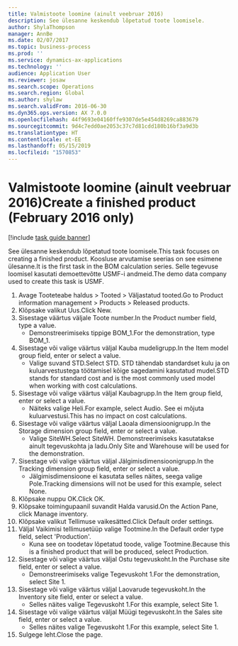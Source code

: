 ```yaml
---
title: Valmistoote loomine (ainult veebruar 2016)
description: See ülesanne keskendub lõpetatud toote loomisele.
author: ShylaThompson
manager: AnnBe
ms.date: 02/07/2017
ms.topic: business-process
ms.prod: ''
ms.service: dynamics-ax-applications
ms.technology: ''
audience: Application User
ms.reviewer: josaw
ms.search.scope: Operations
ms.search.region: Global
ms.author: shylaw
ms.search.validFrom: 2016-06-30
ms.dyn365.ops.version: AX 7.0.0
ms.openlocfilehash: 44f9693e04160ffe9307de5e454d8269ca883679
ms.sourcegitcommit: 9d4c7edd0ae2053c37c7d81cdd180b16bf3a9d3b
ms.translationtype: HT
ms.contentlocale: et-EE
ms.lasthandoff: 05/15/2019
ms.locfileid: "1570853"
---
```

# <a name="create-a-finished-product-february-2016-only"></a><span data-ttu-id="a65e5-103">Valmistoote loomine (ainult veebruar 2016)</span><span class="sxs-lookup"><span data-stu-id="a65e5-103">Create a finished product (February 2016 only)</span></span>

[!include [task guide banner](../../includes/task-guide-banner.md)]

<span data-ttu-id="a65e5-104">See ülesanne keskendub lõpetatud toote loomisele.</span><span class="sxs-lookup"><span data-stu-id="a65e5-104">This task focuses on creating a finished product.</span></span> <span data-ttu-id="a65e5-105">Koosluse arvutamise seerias on see esimene ülesanne.</span><span class="sxs-lookup"><span data-stu-id="a65e5-105">It is the first task in the BOM calculation series.</span></span> <span data-ttu-id="a65e5-106">Selle tegevuse loomisel kasutati demoettevõtte USMF-i andmeid.</span><span class="sxs-lookup"><span data-stu-id="a65e5-106">The demo data company used to create this task is USMF.</span></span>

1. <span data-ttu-id="a65e5-107">Avage Tooteteabe haldus > Tooted > Väljastatud tooted.</span><span class="sxs-lookup"><span data-stu-id="a65e5-107">Go to Product information management > Products > Released products.</span></span>
2. <span data-ttu-id="a65e5-108">Klõpsake valikut Uus.</span><span class="sxs-lookup"><span data-stu-id="a65e5-108">Click New.</span></span>
3. <span data-ttu-id="a65e5-109">Sisestage väärtus väljale Toote number.</span><span class="sxs-lookup"><span data-stu-id="a65e5-109">In the Product number field, type a value.</span></span>
    * <span data-ttu-id="a65e5-110">Demonstreerimiseks tippige BOM_1.</span><span class="sxs-lookup"><span data-stu-id="a65e5-110">For the demonstration, type BOM_1.</span></span>  
4. <span data-ttu-id="a65e5-111">Sisestage või valige väärtus väljal Kauba mudeligrupp.</span><span class="sxs-lookup"><span data-stu-id="a65e5-111">In the Item model group field, enter or select a value.</span></span>
    * <span data-ttu-id="a65e5-112">Valige suvand STD.</span><span class="sxs-lookup"><span data-stu-id="a65e5-112">Select STD.</span></span> <span data-ttu-id="a65e5-113">STD tähendab standardset kulu ja on kuluarvestustega töötamisel kõige sagedamini kasutatud mudel.</span><span class="sxs-lookup"><span data-stu-id="a65e5-113">STD stands for standard cost and is the most commonly used model when working with cost calculations.</span></span>  
5. <span data-ttu-id="a65e5-114">Sisestage või valige väärtus väljal Kaubagrupp.</span><span class="sxs-lookup"><span data-stu-id="a65e5-114">In the Item group field, enter or select a value.</span></span>
    * <span data-ttu-id="a65e5-115">Näiteks valige Heli.</span><span class="sxs-lookup"><span data-stu-id="a65e5-115">For example, select Audio.</span></span> <span data-ttu-id="a65e5-116">See ei mõjuta kuluarvestusi.</span><span class="sxs-lookup"><span data-stu-id="a65e5-116">This has no impact on cost calculations.</span></span>  
6. <span data-ttu-id="a65e5-117">Sisestage või valige väärtus väljal Laoala dimensioonigrupp.</span><span class="sxs-lookup"><span data-stu-id="a65e5-117">In the Storage dimension group field, enter or select a value.</span></span>
    * <span data-ttu-id="a65e5-118">Valige SiteWH.</span><span class="sxs-lookup"><span data-stu-id="a65e5-118">Select SiteWH.</span></span> <span data-ttu-id="a65e5-119">Demonstreerimiseks kasutatakse ainult tegevuskohta ja ladu.</span><span class="sxs-lookup"><span data-stu-id="a65e5-119">Only Site and Warehouse will be used for the demonstration.</span></span>  
7. <span data-ttu-id="a65e5-120">Sisestage või valige väärtus väljal Jälgimisdimensioonigrupp.</span><span class="sxs-lookup"><span data-stu-id="a65e5-120">In the Tracking dimension group field, enter or select a value.</span></span>
    * <span data-ttu-id="a65e5-121">Jälgimisdimensioone ei kasutata selles näites, seega valige Pole.</span><span class="sxs-lookup"><span data-stu-id="a65e5-121">Tracking dimensions will not be used for this example, select None.</span></span>  
8. <span data-ttu-id="a65e5-122">Klõpsake nuppu OK.</span><span class="sxs-lookup"><span data-stu-id="a65e5-122">Click OK.</span></span>
9. <span data-ttu-id="a65e5-123">Klõpsake toimingupaanil suvandit Halda varusid.</span><span class="sxs-lookup"><span data-stu-id="a65e5-123">On the Action Pane, click Manage inventory.</span></span>
10. <span data-ttu-id="a65e5-124">Klõpsake valikut Tellimuse vaikesätted.</span><span class="sxs-lookup"><span data-stu-id="a65e5-124">Click Default order settings.</span></span>
11. <span data-ttu-id="a65e5-125">Väljal Vaikimisi tellimusetüüp valige Tootmine.</span><span class="sxs-lookup"><span data-stu-id="a65e5-125">In the Default order type field, select 'Production'.</span></span>
    * <span data-ttu-id="a65e5-126">Kuna see on toodetav lõpetatud toode, valige Tootmine.</span><span class="sxs-lookup"><span data-stu-id="a65e5-126">Because this is a finished product that will be produced, select Production.</span></span>  
12. <span data-ttu-id="a65e5-127">Sisestage või valige väärtus väljal Ostu tegevuskoht.</span><span class="sxs-lookup"><span data-stu-id="a65e5-127">In the Purchase site field, enter or select a value.</span></span>
    * <span data-ttu-id="a65e5-128">Demonstreerimiseks valige Tegevuskoht 1.</span><span class="sxs-lookup"><span data-stu-id="a65e5-128">For the demonstration, select Site 1.</span></span>  
13. <span data-ttu-id="a65e5-129">Sisestage või valige väärtus väljal Laovarude tegevuskoht.</span><span class="sxs-lookup"><span data-stu-id="a65e5-129">In the Inventory site field, enter or select a value.</span></span>
    * <span data-ttu-id="a65e5-130">Selles näites valige Tegevuskoht 1.</span><span class="sxs-lookup"><span data-stu-id="a65e5-130">For this example, select Site 1.</span></span>  
14. <span data-ttu-id="a65e5-131">Sisestage või valige väärtus väljal Müügi tegevuskoht.</span><span class="sxs-lookup"><span data-stu-id="a65e5-131">In the Sales site field, enter or select a value.</span></span>
    * <span data-ttu-id="a65e5-132">Selles näites valige Tegevuskoht 1.</span><span class="sxs-lookup"><span data-stu-id="a65e5-132">For this example, select Site 1.</span></span>  
15. <span data-ttu-id="a65e5-133">Sulgege leht.</span><span class="sxs-lookup"><span data-stu-id="a65e5-133">Close the page.</span></span>

